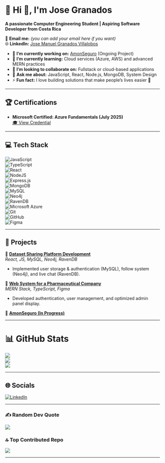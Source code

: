 # 💫 Hi 👋, I'm Jose Granados  
**A passionate Computer Engineering Student | Aspiring Software Developer from Costa Rica**  

📧 **Email me:** *(you can add your email here if you want)*  
🌐 **LinkedIn:** [Jose Manuel Granados Villalobos](https://www.linkedin.com/in/jose-manuel-granados-villalobos-817621193)  

- 🔭 **I’m currently working on:** [AmonSeguro](https://github.com/AmonSeguroTeam/AmonSeguro) (Ongoing Project)  
- 🌱 **I’m currently learning:** Cloud services (Azure, AWS) and advanced MERN practices  
- 👯 **I’m looking to collaborate on:** Fullstack or cloud-based applications  
- 💬 **Ask me about:** JavaScript, React, Node.js, MongoDB, System Design  
- ⚡ **Fun fact:** I love building solutions that make people’s lives easier 🚀  

---

## 🏆 Certifications  
- **Microsoft Certified: Azure Fundamentals (July 2025)**  
  [🎓 View Credential](https://learn.microsoft.com/api/credentials/share/en-us/JM-3481/7B4D8450702B7E80?sharingId=1FBAD2CF902367E4)  

---

## 💻 Tech Stack  
![JavaScript](https://img.shields.io/badge/javascript-%23323330.svg?style=for-the-badge&logo=javascript&logoColor=%23F7DF1E)  
![TypeScript](https://img.shields.io/badge/typescript-%23007ACC.svg?style=for-the-badge&logo=typescript&logoColor=white)  
![React](https://img.shields.io/badge/react-%2320232a.svg?style=for-the-badge&logo=react&logoColor=%2361DAFB)  
![NodeJS](https://img.shields.io/badge/node.js-6DA55F?style=for-the-badge&logo=node.js&logoColor=white)  
![Express.js](https://img.shields.io/badge/express.js-%23404d59.svg?style=for-the-badge&logo=express&logoColor=%2361DAFB)  
![MongoDB](https://img.shields.io/badge/MongoDB-%234ea94b.svg?style=for-the-badge&logo=mongodb&logoColor=white)  
![MySQL](https://img.shields.io/badge/mysql-%2300f.svg?style=for-the-badge&logo=mysql&logoColor=white)  
![Neo4j](https://img.shields.io/badge/Neo4j-018BFF?style=for-the-badge&logo=neo4j&logoColor=white)  
![RavenDB](https://img.shields.io/badge/RavenDB-91333F?style=for-the-badge&logoColor=white)  
![Microsoft Azure](https://img.shields.io/badge/Microsoft%20Azure-0089D6?style=for-the-badge&logo=microsoft-azure&logoColor=white)  
![Git](https://img.shields.io/badge/git-%23F05033.svg?style=for-the-badge&logo=git&logoColor=white)  
![GitHub](https://img.shields.io/badge/github-%23121011.svg?style=for-the-badge&logo=github&logoColor=white)  
![Figma](https://img.shields.io/badge/figma-%23F24E1E.svg?style=for-the-badge&logo=figma&logoColor=white)  

---

## 🚀 Projects  

📂 **[Dataset Sharing Platform Development](https://github.com/JM-Granados/Proyecto1_TeamMeli)**  
*React, JS, MySQL, Neo4j, RavenDB*  
- Implemented user storage & authentication (MySQL), follow system (Neo4j), and live chat (RavenDB).  

📂 **[Web System for a Pharmaceutical Company](https://github.com/JM-Granados/farmaPower)**  
*MERN Stack, TypeScript, Figma*  
- Developed authentication, user management, and optimized admin panel display.  

📂 **[AmonSeguro (In Progress)](https://github.com/AmonSeguroTeam/AmonSeguro)**  

---

# 📊 GitHub Stats  
![](https://github-readme-stats.vercel.app/api/top-langs/?username=JM-Granados&theme=dark&hide_border=false&include_all_commits=true&count_private=true&layout=compact)  
![](https://github-readme-stats.vercel.app/api?username=JM-Granados&theme=dark&hide_border=false&include_all_commits=true&count_private=true)  
![](https://github-readme-streak-stats.herokuapp.com/?user=JM-Granados&theme=dark&hide_border=false)  

---

## 🌐 Socials  
[![LinkedIn](https://img.shields.io/badge/LinkedIn-%230077B5.svg?logo=linkedin&logoColor=white)](https://www.linkedin.com/in/jose-manuel-granados-villalobos-817621193)  

---

### ✍️ Random Dev Quote  
![](https://quotes-github-readme.vercel.app/api?type=horizontal&theme=radical)  

### 🔝 Top Contributed Repo  
![](https://github-contributor-stats.vercel.app/api?username=JM-Granados&limit=5&theme=dark&combine_all_yearly_contributions=true)  

---

<!-- Proudly created for Jose Granados -->
